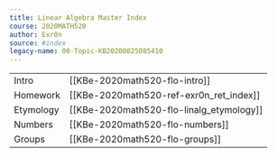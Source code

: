 ```yaml
---
title: Linear Algebra Master Index
course: 2020MATH520
author: Exr0n
source: #index
legacy-name: 00-Topic-KB20200825085410
---
```


| | |
|-|-|
Intro | [[KBe-2020math520-flo-intro]]
Homework | [[KBe-2020math520-ref-exr0n_ret_index]]
Etymology | [[KBe-2020math520-flo-linalg_etymology]]
Numbers | [[KBe-2020math520-flo-numbers]]
Groups | [[KBe-2020math520-flo-groups]]
